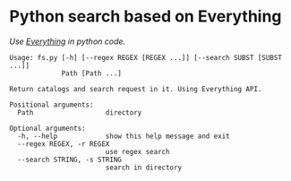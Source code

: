 # Python search based on Everything
*Use [Everything](https://www.voidtools.com/) in python code.*

```
Usage: fs.py [-h] [--regex REGEX [REGEX ...]] [--search SUBST [SUBST ...]]
             Path [Path ...]

Return catalogs and search request in it. Using Everything API.

Positional arguments:
  Path                  directory

Optional arguments:
  -h, --help            show this help message and exit
  --regex REGEX, -r REGEX
                        use regex search
  --search STRING, -s STRING
                        search in directory
```
